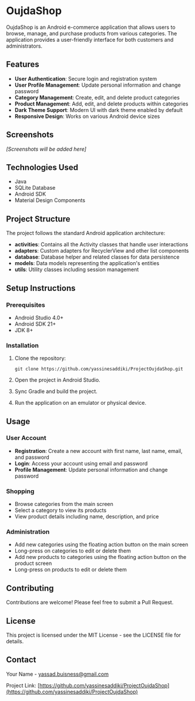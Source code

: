 # OujdaShop

OujdaShop is an Android e-commerce application that allows users to browse, manage, and purchase products from various categories. The application provides a user-friendly interface for both customers and administrators.

## Features

- **User Authentication**: Secure login and registration system
- **User Profile Management**: Update personal information and change password
- **Category Management**: Create, edit, and delete product categories
- **Product Management**: Add, edit, and delete products within categories
- **Dark Theme Support**: Modern UI with dark theme enabled by default
- **Responsive Design**: Works on various Android device sizes

## Screenshots

*[Screenshots will be added here]*

## Technologies Used

- Java
- SQLite Database
- Android SDK
- Material Design Components

## Project Structure

The project follows the standard Android application architecture:

- **activities**: Contains all the Activity classes that handle user interactions
- **adapters**: Custom adapters for RecyclerView and other list components
- **database**: Database helper and related classes for data persistence
- **models**: Data models representing the application's entities
- **utils**: Utility classes including session management

## Setup Instructions

### Prerequisites

- Android Studio 4.0+
- Android SDK 21+
- JDK 8+

### Installation

1. Clone the repository:
   ```
   git clone https://github.com/yassinesaddiki/ProjectOujdaShop.git
   ```

2. Open the project in Android Studio.

3. Sync Gradle and build the project.

4. Run the application on an emulator or physical device.

## Usage

### User Account

- **Registration**: Create a new account with first name, last name, email, and password
- **Login**: Access your account using email and password
- **Profile Management**: Update personal information and change password

### Shopping

- Browse categories from the main screen
- Select a category to view its products
- View product details including name, description, and price

### Administration

- Add new categories using the floating action button on the main screen
- Long-press on categories to edit or delete them
- Add new products to categories using the floating action button on the product screen
- Long-press on products to edit or delete them

## Contributing

Contributions are welcome! Please feel free to submit a Pull Request.

## License

This project is licensed under the MIT License - see the LICENSE file for details.

## Contact

Your Name - [yassad.buisness@gmail.com](mailto:yassad.buisness@gmail.com)

Project Link: [https://github.com/yassinesaddiki/ProjectOujdaShop](https://github.com/yassinesaddiki/ProjectOujdaShop) 